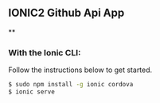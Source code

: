 ## IONIC2 Github Api App

**

### With the Ionic CLI:

Follow the instructions below to get started.

```bash
$ sudo npm install -g ionic cordova
$ ionic serve
```

